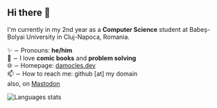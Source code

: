 ## Hi there 👋

I'm currently in my 2nd year as a **Computer Science** student at Babeș-Bolyai University in Cluj-Napoca, Romania. 

✨ ∽ Pronouns: **he/him** \
💬 ∽ I love **comic books** and **problem solving** \
🌐 ∽ Homepage: [damocles.dev](https://damocles.dev/) \
📫 ∽ How to reach me: github [at] my domain \
also, on <a rel="me" href="https://fosstodon.org/@damocles">Mastodon</a>

![Languages stats](https://github-readme-stats.vercel.app/api/top-langs/?username=damoc1es&layout=compact&theme=react&hide_border=true&langs_count=4&hide=Assembly&hide_title=true)